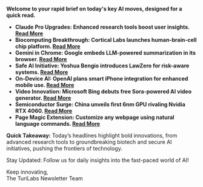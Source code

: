 <p><strong>Welcome to your rapid brief on today's key AI moves, designed for a quick read.</strong>  </p>
<ul>
<li><strong>Claude Pro Upgrades: Enhanced research tools boost user insights. <a href="https://twitter.com/AnthropicAI/status/1929950252376998139">Read More</a></strong>  </li>
<li><strong>Biocomputing Breakthrough: Cortical Labs launches human-brain-cell chip platform. <a href="https://spectrum.ieee.org/biological-computer-for-sale">Read More</a></strong>  </li>
<li><strong>Gemini in Chrome: Google embeds LLM-powered summarization in its browser. <a href="https://gemini.google/overview/gemini-in-chrome/?hl=en">Read More</a></strong>  </li>
<li><strong>Safe AI Initiative: Yoshua Bengio introduces LawZero for risk-aware systems. <a href="https://lawzero.org/en/news/yoshua-bengio-launches-lawzero-new-nonprofit-advancing-safe-design-ai">Read More</a></strong>  </li>
<li><strong>On-Device AI: OpenAI plans smart iPhone integration for enhanced mobile use. <a href="https://9to5mac.com/2025/06/02/openai-is-coming-for-your-iphone/">Read More</a></strong>  </li>
<li><strong>Video Innovation: Microsoft Bing debuts free Sora-powered AI video generator. <a href="https://techcrunch.com/2025/06/02/microsoft-bing-gets-a-free-sora-powered-ai-video-generator/">Read More</a></strong>  </li>
<li><strong>Semiconductor Surge: China unveils first 6nm GPU rivaling Nvidia RTX 4060. <a href="https://www.tomshardware.com/pc-components/gpus/chinas-first-6nm-domestic-gpu-with-purported-rtx-4060-like-performance-has-powered-on">Read More</a></strong>  </li>
<li><strong>Page Magic Extension: Customize any webpage using natural language commands. <a href="https://github.com/khaledh/pagemagic">Read More</a></strong>  </li>
</ul>
<p><strong>Quick Takeaway:</strong> Today’s headlines highlight bold innovations, from advanced research tools to groundbreaking biotech and secure AI initiatives, pushing the frontiers of technology.  </p>
<p>Stay Updated: Follow us for daily insights into the fast-paced world of AI!  </p>
<p>Keep innovating,<br />
The TuriLabs Newsletter Team</p>